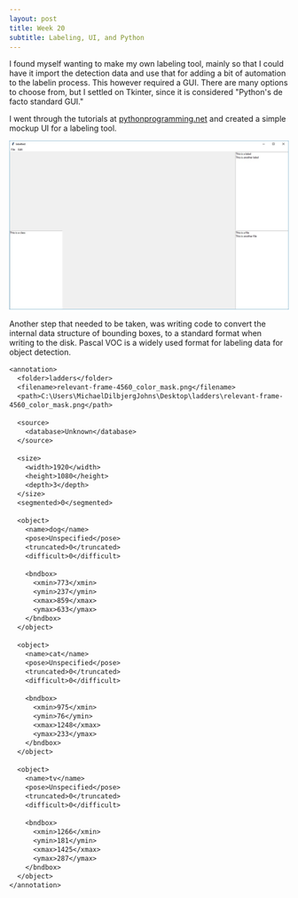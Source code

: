 ```yaml
---
layout: post
title: Week 20
subtitle: Labeling, UI, and Python
---
```


I found myself wanting to make my own labeling tool, mainly so that I could have it import the detection data and use that for adding a bit of automation to the labelin process. This however required a GUI. There are many options to choose from, but I settled on Tkinter, since it is considered "Python's de facto standard GUI."

I went through the tutorials at [pythonprogramming.net](https://pythonprogramming.net/python-3-tkinter-basics-tutorial/) and created a simple mockup UI for a labeling tool.

![label](/img/labeltest..jpg)

Another step that needed to be taken, was writing code to convert the internal data structure of bounding boxes, to a standard format when writing to the disk. Pascal VOC is a widely used format for labeling data for object detection.

~~~
<annotation>
  <folder>ladders</folder>
  <filename>relevant-frame-4560_color_mask.png</filename>
  <path>C:\Users\MichaelDilbjergJohns\Desktop\ladders\relevant-frame-4560_color_mask.png</path>

  <source>
    <database>Unknown</database>
  </source>

  <size>
    <width>1920</width>
    <height>1080</height>
    <depth>3</depth>
  </size>
  <segmented>0</segmented>

  <object>
    <name>dog</name>
    <pose>Unspecified</pose>
    <truncated>0</truncated>
    <difficult>0</difficult>

    <bndbox>
      <xmin>773</xmin>
      <ymin>237</ymin>
      <xmax>859</xmax>
      <ymax>633</ymax>
    </bndbox>
  </object>

  <object>
    <name>cat</name>
    <pose>Unspecified</pose>
    <truncated>0</truncated>
    <difficult>0</difficult>

    <bndbox>
      <xmin>975</xmin>
      <ymin>76</ymin>
      <xmax>1248</xmax>
      <ymax>233</ymax>
    </bndbox>
  </object>

  <object>
    <name>tv</name>
    <pose>Unspecified</pose>
    <truncated>0</truncated>
    <difficult>0</difficult>

    <bndbox>
      <xmin>1266</xmin>
      <ymin>181</ymin>
      <xmax>1425</xmax>
      <ymax>287</ymax>
    </bndbox>
  </object>
</annotation>
~~~

